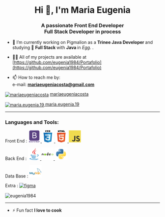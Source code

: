 <h1 align="center">Hi 👋, I'm Maria Eugenia</h1>

<h3 align="center">A passionate Front End Developer <br> Full Stack Developer in process</h3>



- 🔭 I’m currently working on Pigmalion as a <strong> Trinee Java Developer </strong> and studying  🌱  <strong> Full Stack </strong> with <strong> Java </strong> in <i> Egg. </i>.


- 👨‍💻 All of my projects are available at [https://github.com/eugenia1984/Portafolio](https://github.com/eugenia1984/Portafolio)

- 📫 How to reach me by: <br>
e-mail: **mariaeugeniacosta@gmail.com**

<p align="left">
  <a href="https://linkedin.com/in/maríaeugeniacosta" target="blank">
   <img align="center" src="https://raw.githubusercontent.com/rahuldkjain/github-profile-readme-generator/master/src/images/icons/Social/linked-in-alt.svg" alt="maríaeugeniacosta" height="30" width="40" /></a>
 <a href="https://linkedin.com/in/maríaeugeniacosta" target="blank"> 
  maríaeugeniacosta 
 </a>
</p>

<p align="left">
<a href="https://instagram.com/maria.eugenia.19" target="blank">
 <img align="center" src="https://raw.githubusercontent.com/rahuldkjain/github-profile-readme-generator/master/src/images/icons/Social/instagram.svg" alt="maria.eugenia.19" height="30" width="40" />
 </a>
 <a href="https://instagram.com/maria.eugenia.19" target="blank"> 
  maria.eugenia.19 
 </a>
</p>

---

<h3 align="left">Languages and Tools:</h3>

<p align="left"> Front End : 

  <a href="https://getbootstrap.com" target="_blank"> 
  <img src="https://raw.githubusercontent.com/devicons/devicon/master/icons/bootstrap/bootstrap-plain-wordmark.svg" alt="bootstrap" width="40" height="40"/> 
 </a> 
 
 <a href="https://www.w3schools.com/css/" target="_blank"> 
  <img src="https://raw.githubusercontent.com/devicons/devicon/master/icons/css3/css3-original-wordmark.svg" alt="css3" width="40" height="40"/> 
 </a> 
 
  <a href="https://www.w3.org/html/" target="_blank"> 
  <img src="https://raw.githubusercontent.com/devicons/devicon/master/icons/html5/html5-original-wordmark.svg" alt="html5" width="40" height="40"/> 
 </a> 
 
<a href="https://developer.mozilla.org/en-US/docs/Web/JavaScript" target="_blank"> 
  <img src="https://raw.githubusercontent.com/devicons/devicon/master/icons/javascript/javascript-original.svg" alt="javascript" width="40" height="40"/> 
 </a> 
 
</p> 

 
<p align="left"> Back End : 

  <a href="https://www.java.com" target="_blank"> 
  <img src="https://raw.githubusercontent.com/devicons/devicon/master/icons/java/java-original.svg" alt="java" width="40" height="40"/> 
 </a> 
 
 <a href="https://nodejs.org" target="_blank"> 
  <img src="https://raw.githubusercontent.com/devicons/devicon/master/icons/nodejs/nodejs-original-wordmark.svg" alt="nodejs" width="40" height="40"/> 
 </a> 
 <a href="https://www.python.org" target="_blank"> 
  <img src="https://raw.githubusercontent.com/devicons/devicon/master/icons/python/python-original.svg" alt="python" width="40" height="40"/> 
 </a> 
</p>

<p align="left"> Data Base : 
  <a href="https://www.mysql.com/" target="_blank"> 
  <img src="https://raw.githubusercontent.com/devicons/devicon/master/icons/mysql/mysql-original-wordmark.svg" alt="mysql" width="40" height="40"/> 
 </a> 
</p> 

<p align="left"> Extra : 
 <a href="https://www.figma.com/" target="_blank"> 
  <img src="https://www.vectorlogo.zone/logos/figma/figma-icon.svg" alt="figma" width="40" height="40"/> 
 </a> 
 </p>

<p>
 <img align="center" src="https://github-readme-stats.vercel.app/api/top-langs?username=eugenia1984&show_icons=true&locale=en&layout=compact" alt="eugenia1984" />
</p>

---

- ⚡ Fun fact **I love to cook**

